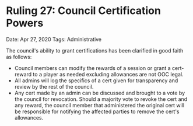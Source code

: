 # Ruling 27: Council Certification Powers

Date: Apr 27, 2020
Tags: Administrative

The council's ability to grant certifications has been clarified in good faith as follows:
- Council members can modify the rewards of a session or grant a cert-reward to a player as needed excluding allowances are not OOC legal.
- All admins will log the specifics of a cert given for transparency and review by the rest of the council.
- Any cert made by an admin can be discussed and brought to a vote by the council for revocation. Should a majority vote to revoke the cert and any reward, the council member that administered the original cert will be responsible for notifying the affected parties to remove the cert's allowances.